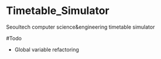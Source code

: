 # Timetable_Simulator
 Seoultech computer science&engineering timetable simulator

#Todo
 - Global variable refactoring
